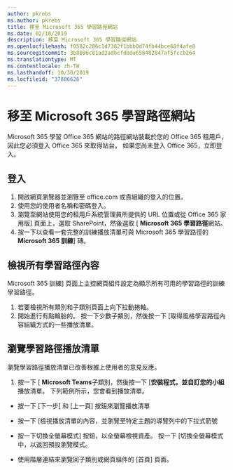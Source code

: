 ```yaml
---
author: pkrebs
ms.author: pkrebs
title: 移至 Microsoft 365 學習路徑網站
ms.date: 02/18/2019
description: 移至 Microsoft 365 學習路徑網站
ms.openlocfilehash: f0582c286c1d7382f1bbb0d74fb44bce68f4afe8
ms.sourcegitcommit: 3b8896c81ad2adbcfdbda658482847af5fccb264
ms.translationtype: MT
ms.contentlocale: zh-TW
ms.lasthandoff: 10/30/2019
ms.locfileid: "37886626"
---
```

# <a name="go-to-the-microsoft-365-learning-pathways-site"></a>移至 Microsoft 365 學習路徑網站

Microsoft 365 學習 Office 365 網站的路徑網站裝載於您的 Office 365 租用戶，因此您必須登入 Office 365 來取得站台。 如果您尚未登入 Office 365，立即登入。 

## <a name="sign-in"></a>登入  

1.  開啟網頁瀏覽器並瀏覽至 office.com 或貴組織的登入的位置。 
2.  使用您的使用者名稱和密碼登入。
3.  瀏覽至網站使用您的租用戶系統管理員所提供的 URL 位置或從 Office 365 家用版] 頁面上，選取 SharePoint，然後選取 [ **Microsoft 365 學習路徑**網站。 
5. 按一下以查看一套完整的訓練播放清單可與 Microsoft 365 學習路徑的**Microsoft 365 訓練**] 磚。 

## <a name="view-all-the-learning-pathways-content"></a>檢視所有學習路徑內容
Microsoft 365 訓練] 頁面上主控網頁組件設定為顯示所有可用的學習路徑的訓練學習路徑。 

1. 若要檢視所有類別和子類別頁面上向下拉動捲軸。
2. 開始進行有點輪胎的。 按一下少數子類別，然後按一下 [取得風格學習路徑內容組織方式的一些播放清單。 

## <a name="navigate-through-learning-pathways-playlists"></a>瀏覽學習路徑播放清單
瀏覽學習路徑播放清單已改善根據上使用者的意見反應。 

1. 按一下 [ **Microsoft Teams**子類別，然後按一下 [**安裝程式，並自訂您的小組**播放清單。 下列範例所示，您會看到播放清單。

- 按一下 [下一步] 和 [上一頁] 按鈕來瀏覽播放清單
- 按一下 [檢視播放清單的內容，並瀏覽至特定主題的導覽列中的下拉式箭號
- 按一下切換全螢幕模式] 按鈕，以全螢幕檢視資產。 按一下 [切換全螢幕模式中，以返回預設瀏覽模式。

- 使用階層連結來瀏覽回子類別或網頁組件的 [首頁] 頁面。  

